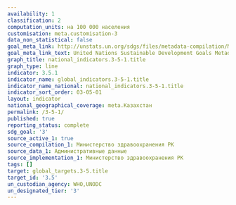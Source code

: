 ```yaml
---
availability: 1
classification: 2
computation_units: на 100 000 населения
customisation: meta.customisation-3
data_non_statistical: false
goal_meta_link: http://unstats.un.org/sdgs/files/metadata-compilation/Metadata-Goal-3.pdf
goal_meta_link_text: United Nations Sustainable Development Goals Metadata (pdf 865kB)
graph_title: national_indicators.3-5-1.title
graph_type: line
indicator: 3.5.1
indicator_name: global_indicators.3-5-1.title
indicator_name_national: national_indicators.3-5-1.title
indicator_sort_order: 03-05-01
layout: indicator
national_geographical_coverage: meta.Казахстан
permalink: /3-5-1/
published: true
reporting_status: complete
sdg_goal: '3'
source_active_1: true
source_compilation_1: Министерство здравоохранения РК
source_data_1: Административные данные
source_implementation_1: Министерство здравоохранения РК
tags: []
target: global_targets.3-5.title
target_id: '3.5'
un_custodian_agency: WHO,UNODC
un_designated_tier: '3'
---
```

